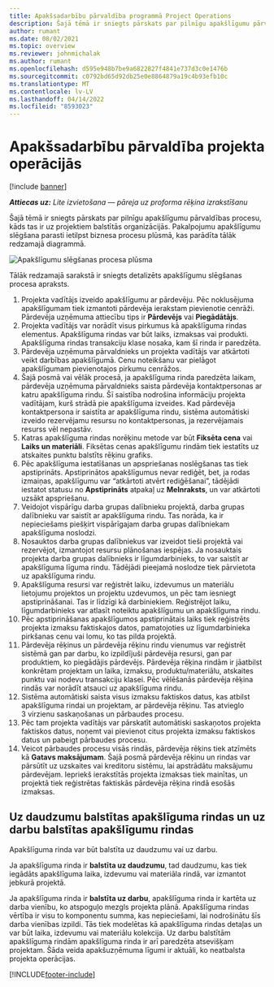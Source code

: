 ```yaml
---
title: Apakšsadarbību pārvaldība programmā Project Operations
description: Šajā tēmā ir sniegts pārskats par pilnīgu apakšlīgumu pārvaldības procesu, kāds tas parasti ir uz projektiem balstītās organizācijās.
author: rumant
ms.date: 08/02/2021
ms.topic: overview
ms.reviewer: johnmichalak
ms.author: rumant
ms.openlocfilehash: d595e948b7be9a6822827f4841e737d3c0e1476b
ms.sourcegitcommit: c0792bd65d92db25e0e8864879a19c4b93efb10c
ms.translationtype: MT
ms.contentlocale: lv-LV
ms.lasthandoff: 04/14/2022
ms.locfileid: "8593023"
---
```

# <a name="subcontract-management-in-project-operations"></a>Apakšsadarbību pārvaldība projekta operācijās

[!include [banner](../../includes/dataverse-preview.md)]

_**Attiecas uz:** Lite izvietošana — pāreja uz proforma rēķina izrakstīšanu_

Šajā tēmā ir sniegts pārskats par pilnīgu apakšlīgumu pārvaldības procesu, kāds tas ir uz projektiem balstītās organizācijās. Pakalpojumu apakšlīgumu slēgšana parasti ietilpst biznesa procesu plūsmā, kas parādīta tālāk redzamajā diagrammā.

![Apakšlīgumu slēgšanas procesa plūsma](../media/SubcontractingProcessFlow.png)

Tālāk redzamajā sarakstā ir sniegts detalizēts apakšlīgumu slēgšanas procesa apraksts.

1. Projekta vadītājs izveido apakšlīgumu ar pārdevēju. Pēc noklusējuma apakšlīgumam tiek izmantoti pārdevēja ierakstam pievienotie cenrāži. Pārdevēja uzņēmuma attiecību tips ir **Pārdevējs** vai **Piegādātājs**.
2. Projekta vadītājs var norādīt visus pirkumus kā apakšlīguma rindas elementus. Apakšlīguma rindas var būt laiks, izmaksas vai produkti. Apakšlīguma rindas transakciju klase nosaka, kam šī rinda ir paredzēta.
3. Pārdevēja uzņēmuma pārvaldnieks un projekta vadītājs var atkārtoti veikt darbības apakšlīgumā. Cenu noteikšanu var pielāgot apakšlīgumam pievienotajos pirkumu cenrāžos.
4. Šajā posmā vai vēlāk procesā, ja apakšlīguma rinda paredzēta laikam, pārdevēja uzņēmuma pārvaldnieks saista pārdevēja kontaktpersonas ar katru apakšlīguma rindu. Šī saistība nodrošina informāciju projekta vadītājam, kurš strādā pie apakšlīguma izveides. Kad pārdevēja kontaktpersona ir saistīta ar apakšlīguma rindu, sistēma automātiski izveido rezervējamu resursu no kontaktpersonas, ja rezervējamais resurss vēl nepastāv.
5. Katras apakšlīguma rindas norēķinu metode var būt **Fiksēta cena** vai **Laiks un materiāli**. Fiksētas cenas apakšlīgumu rindām tiek iestatīts uz atskaites punktu balstīts rēķinu grafiks.
6.  Pēc apakšlīguma iestatīšanas un apspriešanas noslēgšanas tas tiek apstiprināts. Apstiprinātos apakšlīgumus nevar rediģēt, bet, ja rodas izmaiņas, apakšlīgumu var “atkārtoti atvērt rediģēšanai”, tādējādi iestatot statusu no **Apstiprināts** atpakaļ uz **Melnraksts**, un var atkārtoti uzsākt apspriešanu. 
7.  Veidojot vispārīgu darba grupas dalībnieku projektā, darba grupas dalībnieku var saistīt ar apakšlīguma rindu. Tas norāda, ka ir nepieciešams piešķirt vispārīgajam darba grupas dalībniekam apakšlīguma noslodzi.
8.  Nosauktos darba grupas dalībniekus var izveidot tieši projektā vai rezervējot, izmantojot resursu plānošanas iespējas. Ja nosauktais projekta darba grupas dalībnieks ir līgumdarbinieks, to var saistīt ar apakšlīguma līguma rindu. Tādējādi pieejamā noslodze tiek pārvietota uz apakšlīguma rindu.
9.  Apakšlīguma resursi var reģistrēt laiku, izdevumus un materiālu lietojumu projektos un projektu uzdevumos, un pēc tam iesniegt apstiprināšanai. Tas ir līdzīgi kā darbiniekiem. Reģistrējot laiku, līgumdarbinieks var atlasīt noteiktu apakšlīgumu un apakšlīguma rindu.
10. Pēc apstiprināšanas apakšlīgumos apstiprinātais laiks tiek reģistrēts projekta izmaksu faktiskajos datos, pamatojoties uz līgumdarbinieka pirkšanas cenu vai lomu, ko tas pilda projektā.
11. Pārdevēja rēķinus un pārdevēja rēķinu rindu vienumus var reģistrēt sistēmā gan par darbu, ko izpildījuši pārdevēja resursi, gan par produktiem, ko piegādājis pārdevējs. Pārdevēja rēķina rindām ir jāatbilst konkrētam projektam un laika, izmaksu, produktu/materiālu, atskaites punktu vai nodevu transakciju klasei. Pēc vēlēšanās pārdevēja rēķina rindās var norādīt atsauci uz apakšlīguma rindu.
12. Sistēma automātiski saista visus izmaksu faktiskos datus, kas atbilst apakšlīguma rindai un projektam, ar pārdevēja rēķinu. Tas atvieglo 3 virzienu saskaņošanas un pārbaudes procesu.
13. Pēc tam projekta vadītājs var pārskatīt automātiski saskaņotos projekta faktiskos datus, noņemt vai pievienot citus projekta izmaksu faktiskos datus un pabeigt pārbaudes procesu.
14. Veicot pārbaudes procesu visās rindās, pārdevēja rēķins tiek atzīmēts kā **Gatavs maksājumam**. Šajā posmā pārdevēja rēķinu un rindas var pārsūtīt uz uzskaites vai kreditoru sistēmu, lai apstrādātu maksājumu pārdevējam. Iepriekš ierakstītās projekta izmaksas tiek mainītas, un projektā tiek reģistrētas faktiskās pārdevēja rēķina rindā esošās izmaksas.

## <a name="quantity-based-subcontract-lines-and-work-based-subcontract-lines"></a>Uz daudzumu balstītas apakšlīguma rindas un uz darbu balstītas apakšlīgumu rindas

Apakšlīguma rinda var būt balstīta uz daudzumu vai uz darbu. 

Ja apakšlīguma rinda ir **balstīta uz daudzumu**, tad daudzumu, kas tiek iegādāts apakšlīguma laika, izdevumu vai materiāla rindā, var izmantot jebkurā projektā.

Ja apakšlīguma rinda ir **balstīta uz darbu**, apakšlīguma rinda ir kartēta uz darba vienību, ko atspoguļo mezgls projekta plānā. Apakšlīguma rindas vērtība ir visu to komponentu summa, kas nepieciešami, lai nodrošinātu šīs darba vienības izpildi. Tās tiek modelētas kā apakšlīguma rindas detaļas un var būt laika, izdevumu vai materiālu kolekcija. Uz darbu balstītām apakšlīguma rindām apakšlīguma rinda ir arī paredzēta atsevišķam projektam. Šāda veida apakšuzņēmuma līgumi ir aktuāli, ko neatbalsta projekta operācijas.

[!INCLUDE[footer-include](../../includes/footer-banner.md)]

